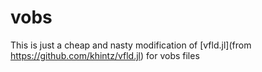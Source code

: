 # vobs
This is just a cheap and nasty modification of [vfld.jl](from https://github.com/khintz/vfld.jl) for vobs files

